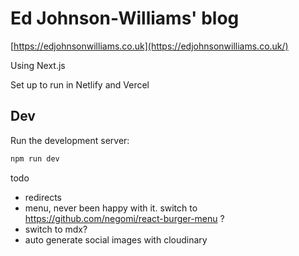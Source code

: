 # Ed Johnson-Williams' blog

[https://edjohnsonwilliams.co.uk](https://edjohnsonwilliams.co.uk/)

Using Next.js

Set up to run in Netlify and Vercel

## Dev

Run the development server:

```bash
npm run dev
```

todo
- redirects
- menu, never been happy with it. switch to <https://github.com/negomi/react-burger-menu> ?
- switch to mdx?
- auto generate social images with cloudinary
